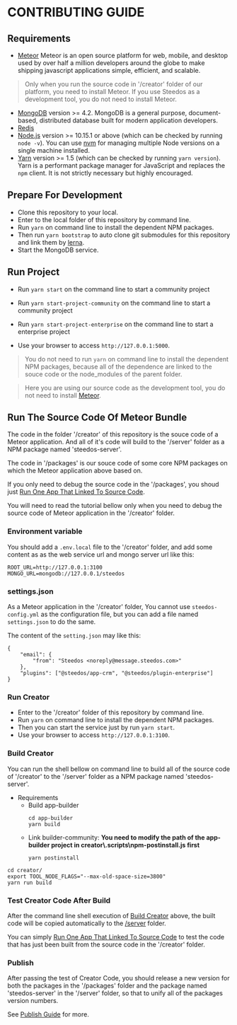 # CONTRIBUTING GUIDE

## Requirements

- [Meteor](https://www.meteor.com/) Meteor is an open source platform for web, mobile, and desktop used by over half a million developers around the globe to make shipping javascript applications simple, efficient, and scalable.

> Only when you run the source code  in '/creator' folder of our platform, you need to install Meteor. If you use Steedos as a development tool, you do not need to install Meteor.

- [MongoDB](https://www.mongodb.com/try/download/) version >= 4.2. MongoDB is a general purpose, document-based, distributed database built for modern application developers.
- [Redis](https://redis.io/)
- [Node.js](https://nodejs.org/en/download/) version >= 10.15.1 or above (which can be checked by running `node -v`). You can use [nvm](https://github.com/nvm-sh/nvm) for managing multiple Node versions on a single machine installed.
- [Yarn](https://yarnpkg.com/en/) version >= 1.5 (which can be checked by running `yarn version`). Yarn is a performant package manager for JavaScript and replaces the `npm` client. It is not strictly necessary but highly encouraged.

## Prepare For Development

- Clone this repository to your local.
- Enter to the local folder of this repository by command line.
- Run `yarn` on command line to install the dependent NPM packages.
- Then run `yarn bootstrap` to auto clone git submodules for this repository and link them by [lerna](https://lerna.js.org/).
- Start the MongoDB service.

## Run Project
- Run `yarn start` on the command line to start a community project
- Run `yarn start-project-community` on the command line to start a community project
- Run `yarn start-project-enterprise` on the command line to start a enterprise project

- Use your browser to access `http://127.0.0.1:5000`.

> You do not need to run `yarn` on command line to install the dependent NPM packages, because all of the dependence are linked to the souce code or the node_modules of the parent folder.

> Here you are using our source code as the development tool, you do not need to install [Meteor](https://www.meteor.com/).

## Run The Source Code Of Meteor Bundle

The code in the folder '/creator' of this repository is the souce code of a Meteor application. And all of it's code will build to the '/server' folder as a NPM package named 'steedos-server'.

The code in '/packages' is our souce code of some core NPM packages on which the Meteor application above based on.

If you only need to debug the source code in the '/packages', you shoud just [Run One App That Linked To Source Code](#run-one-app-that-linked-to-source-code).

You will need to read the tutorial bellow only when you need to debug the source code of Meteor application in the '/creator' folder.

### Environment variable

You should add a `.env.local` file to the '/creator' folder, and add some content as as the web service url and mongo server url like this:

```shell
ROOT_URL=http://127.0.0.1:3100
MONGO_URL=mongodb://127.0.0.1/steedos
```

### settings.json

As a Meteor application in the '/creator' folder, You cannot use `steedos-config.yml` as the configuration file, but you can add a file named `settings.json` to do the same.

The content of the `setting.json` may like this:

```shell
{
    "email": {
        "from": "Steedos <noreply@message.steedos.com>"
    },
    "plugins": ["@steedos/app-crm", "@steedos/plugin-enterprise"]
}
```

### Run Creator

- Enter to the '/creator' folder of this repository by command line.
- Run `yarn` on command line to install the dependent NPM packages.
- Then you can start the service just by run `yarn start`.
- Use your browser to access `http://127.0.0.1:3100`.



### Build Creator

You can run the shell bellow on command line to build all of the source code of '/creator' to the '/server' folder as a NPM package named 'steedos-server'.

- Requirements
    - Build app-builder
        ```shell
        cd app-builder
        yarn build
        ```
    - Link builder-community: **You need to modify the path of the app-builder project in creator\\.scripts\npm-postinstall.js first**
        ```
        yarn postinstall
        ```

```shell
cd creator/
export TOOL_NODE_FLAGS="--max-old-space-size=3800"
yarn run build
```

### Test Creator Code After Build

After the command line shell execution of [Build Creator](#build-creator) above, the built code will be copied automatically to the [/server](https://github.com/steedos/steedos-platform/tree/develop/server) folder.

You can simply [Run One App That Linked To Source Code](#run-one-app-that-linked-to-source-code) to test the code that has just been built from the source code in the '/creator' folder.

### Publish

After passing the test of Creator Code, you should release a new version for both the packages in the '/packages' folder and the package named 'steedos-server' in the '/server' folder, so that to unify all of the packages version numbers.

See [Publish Guide](./PUBLISH.md) for more.
